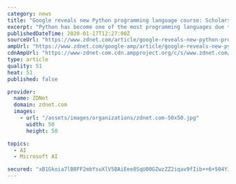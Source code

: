 ```yaml
---
category: news
title: "Google reveals new Python programming language course: Scholarships for 2,500"
excerpt: "Python has become one of the most programming languages due to the boom in data science and machine learning and the relative ease of learning the language ... which also introduces learners to the various tools for building AI applications in Microsoft's Azure cloud."
publishedDateTime: 2020-01-17T12:27:00Z
sourceUrl: "https://www.zdnet.com/article/google-reveals-new-python-programming-language-course-scholarships-for-2500/"
ampUrl: "https://www.zdnet.com/google-amp/article/google-reveals-new-python-programming-language-course-scholarships-for-2500/"
cdnAmpUrl: "https://www-zdnet-com.cdn.ampproject.org/c/s/www.zdnet.com/google-amp/article/google-reveals-new-python-programming-language-course-scholarships-for-2500/"
type: article
quality: 51
heat: 51
published: false

provider:
  name: ZDNet
  domain: zdnet.com
  images:
    - url: "/assets/images/organizations/zdnet.com-50x50.jpg"
      width: 50
      height: 50

topics:
  - AI
  - Microsoft AI

secured: "xB1Gkoia7lB8FF2mbYsuXlV5BAiEee8SqU00GZwzZZ2iqav9fIib++6+504YJNfuLN6duEMo5qWyVODaQ3kj0pIk9P3g776Q4rCRyYLoI8xGQ4P7X1a7Db/ajUovjdwTB7C1GttnO9Pgz3zTk3PN62cy3oVoTi4s1OJMDO85GCwdXKzYlByd8bn22L1PsZ4HQa7lMTToQOBF+rL43rXltqE4THXakGPSaN7/glcCQz6tC348fyVmVe9vMELrGt3DTbgNsq6d4RGzX/HH1D5wDDgUYzcwhl6GAaL3TtOw4U66oTQndIfVSmyMgCWFYrAEzW5o+8vajl5vyoitEtm8O3AgXzW71bnO+bp8AuP2Cwy3KMz6NSxgqyXRbjyn2ULRLorsN8Fcd65W1Mz8TEUTN7Gx4gPc5I5YzIcR1wBISHjN3mnQuqCIve7t02yoxFMuW5L5FsiEWFkN44d1kVpBXA==;Sk+siZrcxOgTX9N1Jn9UJA=="
---
```


